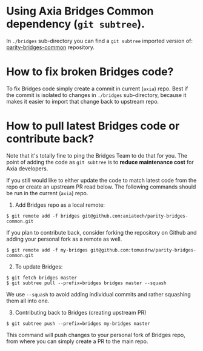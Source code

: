 # Using Axia Bridges Common dependency (`git subtree`).

In `./bridges` sub-directory you can find a `git subtree` imported version of:
[parity-bridges-common](https://github.com/axiatech/parity-bridges-common/) repository.

# How to fix broken Bridges code?

To fix Bridges code simply create a commit in current (`axia`) repo. Best if
the commit is isolated to changes in `./bridges` sub-directory, because it makes
it easier to import that change back to upstream repo.

# How to pull latest Bridges code or contribute back?

Note that it's totally fine to ping the Bridges Team to do that for you. The point
of adding the code as `git subtree` is to **reduce maintenance cost** for Axia
developers.

If you still would like to either update the code to match latest code from the repo
or create an upstream PR read below. The following commands should be run in the 
current (`axia`) repo.

1. Add Bridges repo as a local remote:
```
$ git remote add -f bridges git@github.com:axiatech/parity-bridges-common.git
```

If you plan to contribute back, consider forking the repository on Github and adding
your personal fork as a remote as well.
```
$ git remote add -f my-bridges git@github.com:tomusdrw/parity-bridges-common.git
```

2. To update Bridges:
```
$ git fetch bridges master
$ git subtree pull --prefix=bridges bridges master --squash
````

We use `--squash` to avoid adding individual commits and rather squashing them
all into one.

3. Contributing back to Bridges (creating upstream PR)
```
$ git subtree push --prefix=bridges my-bridges master
```
This command will push changes to your personal fork of Bridges repo, from where
you can simply create a PR to the main repo.
